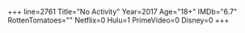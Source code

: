 +++
line=2761
Title="No Activity"
Year=2017
Age="18+"
IMDb="6.7"
RottenTomatoes=""
Netflix=0
Hulu=1
PrimeVideo=0
Disney=0
+++

